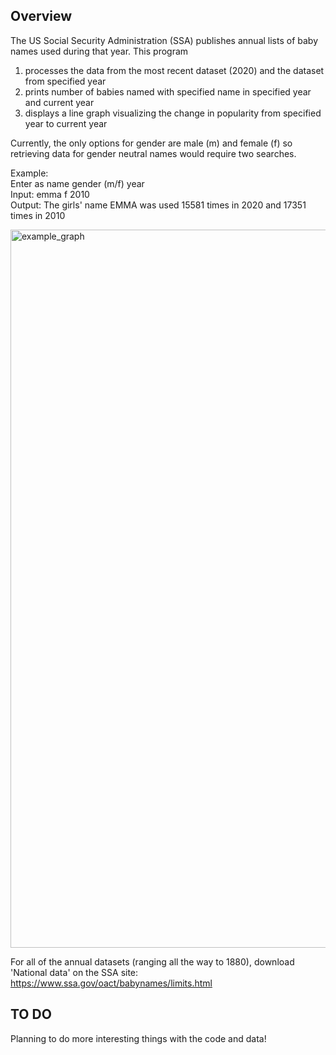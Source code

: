 ## Overview
The US Social Security Administration (SSA) publishes annual lists of baby names used during that year. This program
1. processes the data from the most recent dataset (2020) and the dataset from specified year
2. prints number of babies named with specified name in specified year and current year
3. displays a line graph visualizing the change in popularity from specified year to current year

Currently, the only options for gender are male (m) and female (f) so retrieving data for gender neutral names would require two searches.

Example:\
Enter as name gender (m/f) year\
Input: emma f 2010\
Output: The girls' name EMMA was used 15581 times in 2020 and 17351 times in 2010

<img width="1149" alt="example_graph" src="https://user-images.githubusercontent.com/55768135/123728282-027b6280-d861-11eb-8a3b-0a50c28ecad2.png">


For all of the annual datasets (ranging all the way to 1880), download 'National data' on the SSA site:  https://www.ssa.gov/oact/babynames/limits.html

## TO DO
Planning to do more interesting things with the code and data!
